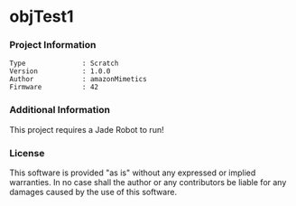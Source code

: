 objTest1
================



### Project Information
```
Type              : Scratch
Version           : 1.0.0
Author            : amazonMimetics
Firmware          : 42
```

### Additional Information
This project requires a Jade Robot to run!

### License
This software is provided "as is" without any expressed or implied warranties.  In no case shall the author or any contributors be liable for any damages caused by the use of this software.

